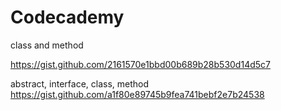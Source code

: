 # Codecademy

class and method

https://gist.github.com/2161570e1bbd00b689b28b530d14d5c7

abstract, interface, class, method
https://gist.github.com/a1f80e89745b9fea741bebf2e7b24538
